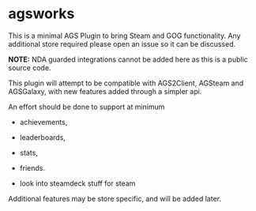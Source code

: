# agsworks

This is a minimal AGS Plugin to bring Steam and GOG functionality. Any additional store required please open an issue so it can be discussed.

**NOTE:** NDA guarded integrations cannot be added here as this is a public source code.

This plugin will attempt to be compatible with AGS2Client, AGSteam and AGSGalaxy, with new features added through a simpler api.

An effort should be done to support at minimum

- achievements,
- leaderboards,
- stats,
- friends.

- look into steamdeck stuff for steam

Additional features may be store specific, and will be added later.
